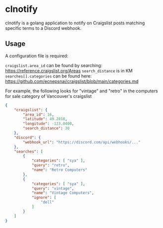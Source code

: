 # clnotify

clnotify is a golang application to notify on Craigslist posts matching specific terms to a Discord webhook.

## Usage

A configuration file is required:

`craigslist.area_id` can be found by searching: https://reference.craigslist.org/Areas
`search_distance` is in KM
`searches[].categories` can be found here: https://github.com/ecnepsnai/craigslist/blob/main/categories.md

For example, the following looks for "vintage" and "retro" in the computers for sale category of Vancouver's craigslist

```json
{
    "craigslist": {
        "area_id": 16,
        "latitude": 49.2810,
        "longitude": -123.0400,
        "search_distance": 30
    },
    "discord": {
        "webhook_url": "https://discord.com/api/webhooks/..."
    },
    "searches": [
        {
            "categories": [ "sya" ],
            "query": "retro",
            "name": "Retro Computers"
        },
        {
            "categories": [ "sya" ],
            "query": "vintage",
            "name": "Vintage Computers",
            "ignore": [
                "dell"
            ]
        }
    ]
}
```